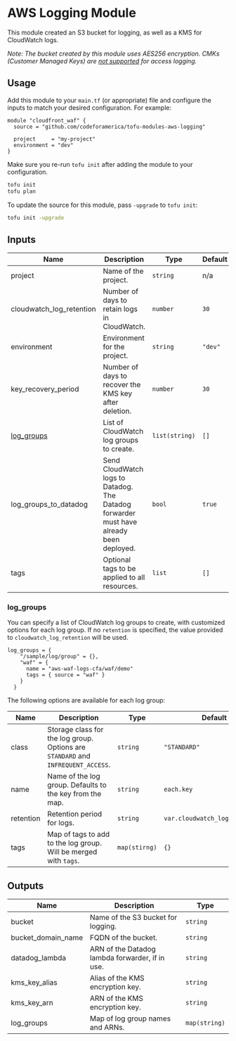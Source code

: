 # AWS Logging Module

This module created an S3 bucket for logging, as well as a KMS for CloudWatch
logs.

_Note: The bucket created by this module uses AES256 encryption. CMKs (Customer
Managed Keys) are [not supported] for access logging._

## Usage

Add this module to your `main.tf` (or appropriate) file and configure the inputs
to match your desired configuration. For example:

```hcl
module "cloudfront_waf" {
  source = "github.com/codeforamerica/tofu-modules-aws-logging"

  project     = "my-project"
  environment = "dev"
}
```

Make sure you re-run `tofu init` after adding the module to your configuration.

```bash
tofu init
tofu plan
```

To update the source for this module, pass `-upgrade` to `tofu init`:

```bash
tofu init -upgrade
```

## Inputs

| Name                     | Description                                                                             | Type           | Default | Required |
|--------------------------|-----------------------------------------------------------------------------------------|----------------|---------|----------|
| project                  | Name of the project.                                                                    | `string`       | n/a     | yes      |
| cloudwatch_log_retention | Number of days to retain logs in CloudWatch.                                            | `number`       | `30`    | no       |
| environment              | Environment for the project.                                                            | `string`       | `"dev"` | no       |
| key_recovery_period      | Number of days to recover the KMS key after deletion.                                   | `number`       | `30`    | yes      |
| [log_groups]             | List of CloudWatch log groups to create.                                                | `list(string)` | `[]`    | no       |
| log_groups_to_datadog    | Send CloudWatch logs to Datadog. The Datadog forwarder must have already been deployed. | `bool`         | `true`  | no       |
| tags                     | Optional tags to be applied to all resources.                                           | `list`         | `[]`    | no       |

### log_groups

You can specify a list of CloudWatch log groups to create, with customized
options for each log group. If no `retention` is specified, the value provided
to `cloudwatch_log_retention` will be used.

```hcl
log_groups = {
    "/sample/log/group" = {},
    "waf" = {
      name = "aws-waf-logs-cfa/waf/demo"
      tags = { source = "waf" }
    }
  }
```

The following options are available for each log group:

| Name      | Description                                                                      | Type          | Default                        | Required |
|-----------|----------------------------------------------------------------------------------|---------------|--------------------------------|----------|
| class     | Storage class for the log group. Options are `STANDARD` and `INFREQUENT_ACCESS`. | `string`      | `"STANDARD"`                   | no       |
| name      | Name of the log group. Defaults to the key from the map.                         | `string`      | `each.key`                     | no       |
| retention | Retention period for logs.                                                       | `string`      | `var.cloudwatch_log_retention` | no       |
| tags      | Map of tags to add to the log group. Will be merged with `tags`.                 | `map(stirng)` | `{}`                           | no       |

## Outputs

| Name               | Description                                     | Type          |
|--------------------|-------------------------------------------------|---------------|
| bucket             | Name of the S3 bucket for logging.              | `string`      |
| bucket_domain_name | FQDN of the bucket.                             | `string`      |
| datadog_lambda     | ARN of the Datadog lambda forwarder, if in use. | `string`      |
| kms_key_alias      | Alias of the KMS encryption key.                | `string`      |
| kms_key_arn        | ARN of the KMS encryption key.                  | `string`      |
| log_groups         | Map of log group names and ARNs.                | `map(string)` |

[log_groups]: #log_groups
[not supported]: https://repost.aws/knowledge-center/s3-server-access-log-not-delivered
